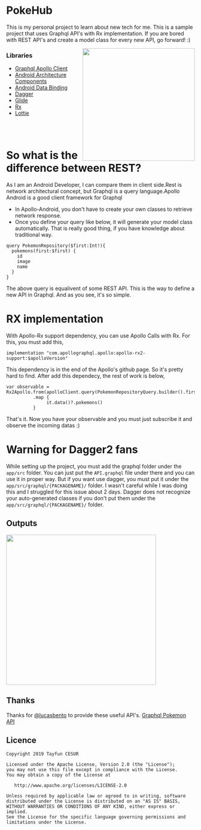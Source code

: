 # PokeHub
This is my personal project to learn about new tech for me. This is a sample project that uses Graphql API's with Rx implementation. If you are bored with REST API's and create a model class for every new API, go forward! :)

<img align="right" height="300" src="https://firebasestorage.googleapis.com/v0/b/events-c4167.appspot.com/o/pokehub%2FScreen%20Shot%202019-04-14%20at%2017.59.42.png?alt=media&token=99a16a3f-0873-4e7a-98c4-a81b915eba0d"></img>
### Libraries
 - [Graphql Apollo Client](https://github.com/apollographql/apollo-android)
 - [Android Architecture Components](https://developer.android.com/topic/libraries/architecture/)
 - [Android Data Binding](https://developer.android.com/topic/libraries/data-binding/)
 - [Dagger](https://google.github.io/dagger/)
 - [Glide](https://github.com/bumptech/glide)
 - [Rx](https://github.com/ReactiveX/RxJava)
 - [Lottie](https://github.com/airbnb/lottie-android)

<br/>
<br/>

# So what is the difference between REST?
As I am an Android Developer, I can compare them in client side.Rest is network architectural concept, but Graphql is a query language.Apollo Android is a good client framework for Graphql
 
 - In Apollo-Android, you don't have to create your own classes to retrieve network response.
 - Once you define your query like below, it will generate your model class automatically. That is really good thing, if you have knowledge  about traditional way.
```
query PokemonRepository($first:Int!){
  pokemons(first:$first) {
    id
    image
    name
  }
}
```
The above query is equalivent of some REST API. This is the way to define a new API in Graphql. And as you see, it's so simple.

# RX implementation
 With Apollo-Rx support dependency, you can use Apollo Calls with Rx. For this, you must add this,
 ```
 implementation "com.apollographql.apollo:apollo-rx2-support:$apolloVersion"
 ```
 This dependency is in the end of the Apollo's github page. So it's pretty hard to find.
 After add this dependecy, the rest of work is below,
  ```
  var observable = Rx2Apollo.from(apolloClient.query(PokemonRepositoryQuery.builder().first(count).build()))
            .map {  
                 it.data()?.pokemons()  
            }
   ```
That's it. Now you have your observable and you must just subscribe it and observe the incoming datas :)

# Warning for Dagger2 fans
While setting up the project, you must add the graphql folder under the `app/src` folder. You can just put the `API.graphql` file under there and you can use it in proper way. But if you want use dagger, you must put it under the `app/src/graphql/{PACKAGENAME}/` folder. I wasn't careful while I was doing this and I struggled for this issue about 2 days. Dagger does not recognize your auto-generated classes if you don't put them under the `app/src/graphql/{PACKAGENAME}/` folder.
 
 ## Outputs
 <img height="400" src="https://firebasestorage.googleapis.com/v0/b/events-c4167.appspot.com/o/pokehub%2FScreen%20Shot%202019-04-14%20at%2018.45.59.png?alt=media&token=eef406f0-2efb-439a-860b-30f94d091149"></img>

## Thanks
Thanks for [@lucasbento](https://github.com/lucasbento) to provide these useful API's.
[Graphql Pokemon API](https://github.com/lucasbento/graphql-pokemon)

## Licence
```
Copyright 2019 Tayfun CESUR

Licensed under the Apache License, Version 2.0 (the "License");
you may not use this file except in compliance with the License.
You may obtain a copy of the License at

   http://www.apache.org/licenses/LICENSE-2.0

Unless required by applicable law or agreed to in writing, software
distributed under the License is distributed on an "AS IS" BASIS,
WITHOUT WARRANTIES OR CONDITIONS OF ANY KIND, either express or implied.
See the License for the specific language governing permissions and
limitations under the License.
```
